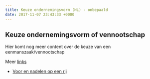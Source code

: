 ```yaml
---
title: Keuze ondernemingsvorm (NL) - onbepaald
date: 2017-11-07 23:43:33 +0000
---
```

## Keuze ondernemingsvorm of vennootschap

Hier komt nog meer content over de keuze van een eenmanszaak/vennootschap

Meer [links](https://www.google.be)

* [Voor en nadelen op een rij](http://www.xerius.be/blog/zelfstandige-worden-eenmanszaak-vennootschap/)